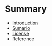 # Summary

* [Introduction](README.md)
* [Sumario](SUMMARY.md)
* [License](LICENSE.md)
* Reference

